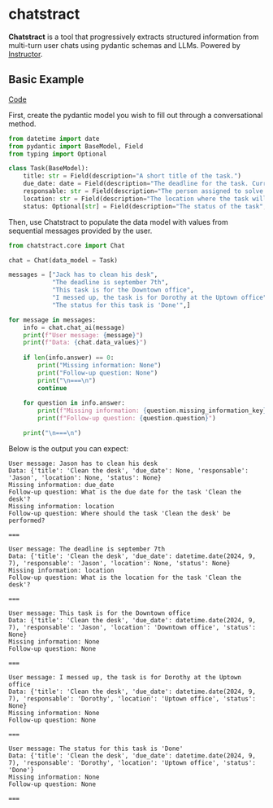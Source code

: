 # chatstract

**Chatstract** is a tool that progressively extracts structured information from multi-turn user chats using pydantic schemas and LLMs. Powered by [Instructor](https://github.com/jxnl/instructor/).

## Basic Example

[Code](examples/simple_model.py)

First, create the pydantic model you wish to fill out through a conversational method.

```python
from datetime import date
from pydantic import BaseModel, Field
from typing import Optional

class Task(BaseModel):
    title: str = Field(description="A short title of the task.")
    due_date: date = Field(description="The deadline for the task. Current year: 2024")
    responsable: str = Field(description="The person assigned to solve the task")
    location: str = Field(description="The location where the task will be performed")
    status: Optional[str] = Field(description="The status of the task", default=None)
```

Then, use Chatstract to populate the data model with values from sequential messages provided by the user.

```python
from chatstract.core import Chat

chat = Chat(data_model = Task)

messages = ["Jack has to clean his desk",
            "The deadline is september 7th",
            "This task is for the Downtown office",
            "I messed up, the task is for Dorothy at the Uptown office",
            "The status for this task is 'Done'",]

for message in messages:
    info = chat.chat_ai(message)
    print(f"User message: {message}")
    print(f"Data: {chat.data_values}")
    
    if len(info.answer) == 0:
        print("Missing information: None")
        print("Follow-up question: None")
        print("\n===\n")
        continue
    
    for question in info.answer:
        print(f"Missing information: {question.missing_information_key}")
        print(f"Follow-up question: {question.question}")

    print("\n===\n")
```

Below is the output you can expect:

```
User message: Jason has to clean his desk
Data: {'title': 'Clean the desk', 'due_date': None, 'responsable': 'Jason', 'location': None, 'status': None}
Missing information: due_date
Follow-up question: What is the due date for the task 'Clean the desk'?
Missing information: location
Follow-up question: Where should the task 'Clean the desk' be performed?

===

User message: The deadline is september 7th
Data: {'title': 'Clean the desk', 'due_date': datetime.date(2024, 9, 7), 'responsable': 'Jason', 'location': None, 'status': None}
Missing information: location
Follow-up question: What is the location for the task 'Clean the desk'?

===

User message: This task is for the Downtown office
Data: {'title': 'Clean the desk', 'due_date': datetime.date(2024, 9, 7), 'responsable': 'Jason', 'location': 'Downtown office', 'status': None}
Missing information: None
Follow-up question: None

===

User message: I messed up, the task is for Dorothy at the Uptown office
Data: {'title': 'Clean the desk', 'due_date': datetime.date(2024, 9, 7), 'responsable': 'Dorothy', 'location': 'Uptown office', 'status': None}
Missing information: None
Follow-up question: None

===

User message: The status for this task is 'Done'
Data: {'title': 'Clean the desk', 'due_date': datetime.date(2024, 9, 7), 'responsable': 'Dorothy', 'location': 'Uptown office', 'status': 'Done'}
Missing information: None
Follow-up question: None

===
```